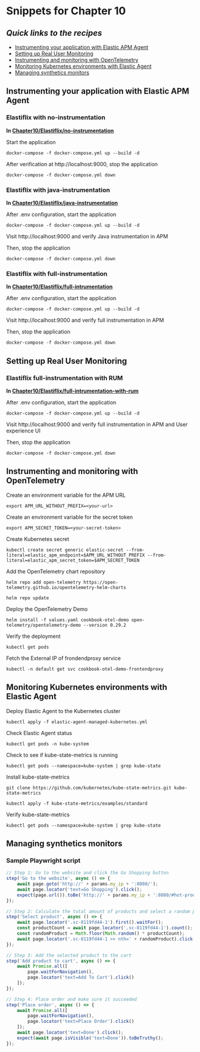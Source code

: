 # Snippets for Chapter 10

## <em>Quick links to the recipes</em>
* [Instrumenting your application with Elastic APM Agent](#instrumenting-your-application-with-elastic-apm-agent)
* [Setting up Real User Monitoring](#setting-up-real-user-monitoring)
* [Instrumenting and monitoring with OpenTelemetry](#instrumenting-and-monitoring-with-opentelemetry)
* [Monitoring Kubernetes environments with Elastic Agent](#monitoring-kubernetes-environments-with-elastic-agent)
* [Managing synthetics monitors](#managing-synthetics-monitors)

## Instrumenting your application with Elastic APM Agent
### Elastiflix with no-instrumentation
**In [Chapter10/Elastiflix/no-instrumentation](https://github.com/PacktPublishing/Elastic-Stack-8.x-Cookbook/tree/main/Chapter10/Elastiflix/no-instrumentation)**

Start the application
```console
docker-compose -f docker-compose.yml up --build -d 
```
After verification at http://localhost:9000, stop the application
```console
docker-compose -f docker-compose.yml down
```
### Elastiflix with java-instrumentation
**In [Chapter10/Elastiflix/java-instrumentation](https://github.com/PacktPublishing/Elastic-Stack-8.x-Cookbook/tree/main/Chapter10/Elastiflix/java-instrumentation)**

After .env configuration, start the application
```console
docker-compose -f docker-compose.yml up --build -d 
```
Visit http://localhost:9000 and verify Java instrumentation in APM

Then, stop the application
```console
docker-compose -f docker-compose.yml down 
```

### Elastiflix with full-instrumentation
**In [Chapter10/Elastiflix/full-intrumentation](https://github.com/PacktPublishing/Elastic-Stack-8.x-Cookbook/tree/main/Chapter10/Elastiflix/full-intrumentation)**

After .env configuration, start the application
```console
docker-compose -f docker-compose.yml up --build -d 
```
Visit http://localhost:9000 and verify full instrumentation in APM

Then, stop the application
```console
docker-compose -f docker-compose.yml down 
```

## Setting up Real User Monitoring
### Elastiflix full-instrumentation with RUM
**In [Chapter10/Elastiflix/full-intrumentation-with-rum](https://github.com/PacktPublishing/Elastic-Stack-8.x-Cookbook/tree/main/Chapter10/Elastiflix/full-intrumentation-with-rum)**

After .env configuration, start the application
```console
docker-compose -f docker-compose.yml up --build -d 
```
Visit http://localhost:9000 and verify full instrumentation in APM and User experience UI

Then, stop the application
```console
docker-compose -f docker-compose.yml down 
```

## Instrumenting and monitoring with OpenTelemetry
Create an environment variable for the APM URL
```console
export APM_URL_WITHOUT_PREFIX=<your-url>
```
Create an environment variable for the secret token
```console
export APM_SECRET_TOKEN=<your-secret-token>
```
Create Kubernetes secret
```console
kubectl create secret generic elastic-secret --from-literal=elastic_apm_endpoint=$APM_URL_WITHOUT_PREFIX --from-literal=elastic_apm_secret_token=$APM_SECRET_TOKEN
```
Add the OpenTelemetry chart repository
```console
helm repo add open-telemetry https://open-telemetry.github.io/opentelemetry-helm-charts
```
```console
helm repo update 
```
Deploy the OpenTelemetry Demo
```console
helm install -f values.yaml cookbook-otel-demo open-telemetry/opentelemetry-demo --version 0.29.2
```
Verify the deployment
```console
kubectl get pods
```
Fetch the External IP of frondendproxy service
```console
kubectl -n default get svc cookbook-otel-demo-frontendproxy 
```

## Monitoring Kubernetes environments with Elastic Agent

Deploy Elastic Agent to the Kubernetes cluster
```console
kubectl apply -f elastic-agent-managed-kubernetes.yml 
```
Check Elastic Agent status
```console
kubectl get pods -n kube-system 
```
Check to see if kube-state-metrics is running
```console
kubectl get pods --namespace=kube-system | grep kube-state
```
Install kube-state-metrics
```console
git clone https://github.com/kubernetes/kube-state-metrics.git kube-state-metrics
```
```console
kubectl apply -f kube-state-metrics/examples/standard
```
Verify kube-state-metrics
```console
kubectl get pods --namespace=kube-system | grep kube-state 
```

## Managing synthetics monitors
### Sample Playwright script
```typescript
// Step 1: Go to the website and click the Go Shopping button
step('Go to the website', async () => {
    await page.goto('http://' + params.my_ip + ':8080/');
    await page.locator('text=Go Shopping').click();
    expect(page.url()).toBe('http://' + params.my_ip + ':8080/#hot-products');
});

// Step 2: Calculate the total amount of products and select a random product
step('Select product', async () => {
    await page.locator('.sc-8119fd44-1').first().waitFor();
    const productCount = await page.locator('.sc-8119fd44-1').count();
    const randomProduct = Math.floor(Math.random() * productCount);
    await page.locator('.sc-8119fd44-1 >> nth=' + randomProduct).click();
});

// Step 3: Add the selected product to the cart
step('Add product to cart', async () => {
    await Promise.all([
        page.waitForNavigation(),
        page.locator('text=Add To Cart').click()
    ]);
});

// Step 4: Place order and make sure it succeeded
step('Place order', async () => {
    await Promise.all([
        page.waitForNavigation(),
        page.locator('text=Place Order').click()
    ]);
    await page.locator('text=Done').click();
    expect(await page.isVisible('text=Done')).toBeTruthy();
});
```